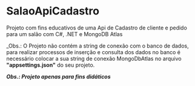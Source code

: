 # SalaoApiCadastro
Projeto com fins educativos de uma Api de Cadastro de cliente e pedido para um salão com C#, .NET e MongoDB Atlas


_Obs.: O Projeto não contém a string de conexão com o banco de dados, para realizar processos de inserção e consulta dos dados no banco é necessário colocar a sua string de conexão MongoDbAtlas no arquivo __"appsettings.json"__ do seu projeto.

___Obs.: Projeto apenas para fins didáticos___
